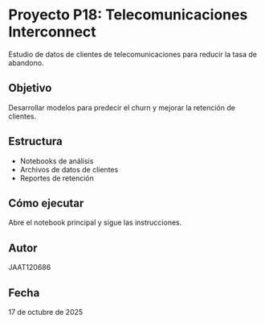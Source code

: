 # Proyecto P18: Telecomunicaciones Interconnect

Estudio de datos de clientes de telecomunicaciones para reducir la tasa de abandono.

## Objetivo
Desarrollar modelos para predecir el churn y mejorar la retención de clientes.

## Estructura
- Notebooks de análisis
- Archivos de datos de clientes
- Reportes de retención

## Cómo ejecutar
Abre el notebook principal y sigue las instrucciones.

## Autor
JAAT120686

## Fecha
17 de octubre de 2025
